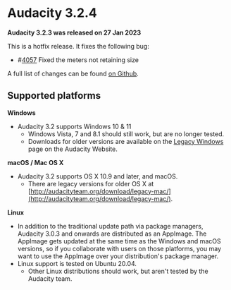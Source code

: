 # Audacity 3.2.4

**Audacity 3.2.3 was released on 27 Jan 2023**

This is a hotfix release. It fixes the following bug:

* \#[4057](https://github.com/audacity/audacity/issues/4057) Fixed the meters not retaining size

A full list of changes can be found [on Github](https://github.com/audacity/audacity/milestone/17?closed=1).

## Supported platforms

**Windows**

* Audacity 3.2 supports Windows 10 & 11
  * Windows Vista, 7 and 8.1 should still work, but are no longer tested.
  * Downloads for older versions are available on the [Legacy Windows](https://www.audacityteam.org/download/legacy-windows/) page on the Audacity Website.

**macOS / Mac OS X**

* Audacity 3.2 supports OS X 10.9 and later, and macOS.
  * There are legacy versions for older OS X at [http://audacityteam.org/download/legacy-mac/](http://audacityteam.org/download/legacy-mac/).

**Linux**

* In addition to the traditional update path via package managers, Audacity 3.0.3 and onwards are distributed as an AppImage. The AppImage gets updated at the same time as the Windows and macOS versions, so if you collaborate with users on those platforms, you may want to use the AppImage over your distribution's package manager.
* Linux support is tested on Ubuntu 20.04.
  * Other Linux distributions should work, but aren't tested by the Audacity team.
